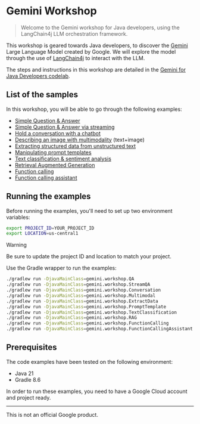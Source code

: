 # Gemini Workshop

> Welcome to the Gemini workshop for Java developers, 
using the LangChain4j LLM orchestration framework.

This workshop is geared towards Java developers, to discover the 
[Gemini](https://deepmind.google/technologies/gemini/#introduction) 
Large Language Model created by Google.
We will explore the model through the use of 
[LangChain4j](https://docs.langchain4j.dev/) 
to interact with the LLM.

The steps and instructions in this workshop are detailed in the 
[Gemini for Java Developers codelab](https://codelabs.developers.google.com/codelabs/gemini-java-developers).

## List of the samples

In this workshop, you will be able to go through the following examples:

* [Simple Question & Answer](app/src/main/java/gemini/workshop/QA.java)
* [Simple Question & Answer via streaming](app/src/main/java/gemini/workshop/QA_Streaming.java)
* [Hold a conversation with a chatbot](app/src/main/java/gemini/workshop/Conversation.java)
* [Describing an image with multimodality](app/src/main/java/gemini/workshop/Multimodal.java) (text+image)
* [Extracting structured data from unstructured text](app/src/main/java/gemini/workshop/ExtractData.java)
* [Manipulating prompt templates](app/src/main/java/gemini/workshop/PromptTemplate.java)
* [Text classification & sentiment analysis](app/src/main/java/gemini/workshop/TextClassification.java)
* [Retrieval Augmented Generation](app/src/main/java/gemini/workshop/RAG.java)
* [Function calling](app/src/main/java/gemini/workshop/FunctionCalling.java)
* [Function calling assistant](app/src/main/java/gemini/workshop/FunctionCallingAssistant.java)

## Running the examples

Before running the examples, you'll need to set up two environment variables:

```bash
export PROJECT_ID=YOUR_PROJECT_ID
export LOCATION=us-central1
```

> [!WARNING]
> Be sure to update the project ID and location to match your project.

Use the Gradle wrapper to run the examples:

```bash
./gradlew run -DjavaMainClass=gemini.workshop.QA
./gradlew run -DjavaMainClass=gemini.workshop.StreamQA
./gradlew run -DjavaMainClass=gemini.workshop.Conversation
./gradlew run -DjavaMainClass=gemini.workshop.Multimodal
./gradlew run -DjavaMainClass=gemini.workshop.ExtractData
./gradlew run -DjavaMainClass=gemini.workshop.PromptTemplate
./gradlew run -DjavaMainClass=gemini.workshop.TextClassification
./gradlew run -DjavaMainClass=gemini.workshop.RAG
./gradlew run -DjavaMainClass=gemini.workshop.FunctionCalling
./gradlew run -DjavaMainClass=gemini.workshop.FunctionCallingAssistant
```

## Prerequisites

The code examples have been tested on the following environment:

* Java 21
* Gradle 8.6

In order to run these examples, you need to have a Google Cloud account and project ready.

---
This is not an official Google product.
